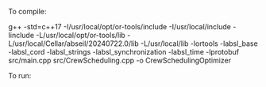  To compile:
 
 g++ -std=c++17 -I/usr/local/opt/or-tools/include -I/usr/local/include -Iinclude -L/usr/local/opt/or-tools/lib -L/usr/local/Cellar/abseil/20240722.0/lib -L/usr/local/lib -lortools -labsl_base -labsl_cord -labsl_strings -labsl_synchronization -labsl_time -lprotobuf src/main.cpp src/CrewScheduling.cpp -o CrewSchedulingOptimizer

To run:

